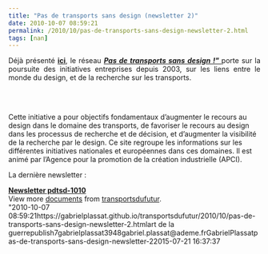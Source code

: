 ```yaml
---
title: "Pas de transports sans design (newsletter 2)"
date: 2010-10-07 08:59:21
permalink: /2010/10/pas-de-transports-sans-design-newsletter-2.html
tags: [nan]
---
```


<p style="text-align: justify">Déjà présenté <strong><a href="https://gabrielplassat.github.io/transportsdufutur/2010/08/pas-de-transport-sans-design.html" target="_blank">ici</a></strong>, le réseau <strong><em><a href="http://www.pasdetransportsansdesign.fr/" target="_blank">Pas de transports sans design !" </a></em></strong>porte sur la poursuite des initiatives entreprises depuis 2003, sur les liens entre le monde du design, et de la recherche sur les transports.</p> <p style=""text-align: justify""><a href="https://gabrielplassat.github.io/transportsdufutur/wp-content/uploads/sites/6/old/6a0120a66d2ad4970b013488069a10970c-pi.jpg""><img alt=""Jacques_cartier"" border=""0"" class=""asset  asset-image at-xid-6a0120a66d2ad4970b013488069a10970c"" src=""/wp-content/uploads/sites/6/old/6a0120a66d2ad4970b013488069a10970c-800wi.jpg"" style=""margin-left: automargin-right: auto"" title=""Jacques_cartier"" /></a>  </p>  <!--more-->  <br />Cette initiative a pour objectifs fondamentaux d’augmenter le recours au design dans le domaine des transports, de favoriser le recours au design dans les processus de recherche et de décision, et d’augmenter la visibilité de la recherche par le design. Ce site regroupe les informations sur les différentes initiatives nationales et européennes dans ces domaines. Il est animé par l’Agence pour la promotion de la création industrielle (APCI). <p style=""text-align: justify"">La dernière newsletter :</p> <div id=""__ss_5380729"" style=""width: 477px""><strong style=""margin: 12px 0 4px""><a href=""http://www.slideshare.net/transportsdufutur/newsletter-pdtsd1010-5380729"" title=""Newsletter pdtsd-1010"">Newsletter pdtsd-1010</a></strong>        <div style=""padding: 5px 0 12px"">View more <a href=""http://www.slideshare.net/"">documents</a> from <a href=""http://www.slideshare.net/transportsdufutur"">transportsdufutur</a>.</div> </div>"2010-10-07 08:59:21https://gabrielplassat.github.io/transportsdufutur/2010/10/pas-de-transports-sans-design-newsletter-2.htmlart de la guerrepublish7gabrielplassat3948gabriel.plassat@ademe.frGabrielPlassatpas-de-transports-sans-design-newsletter-22015-07-21 16:37:37
